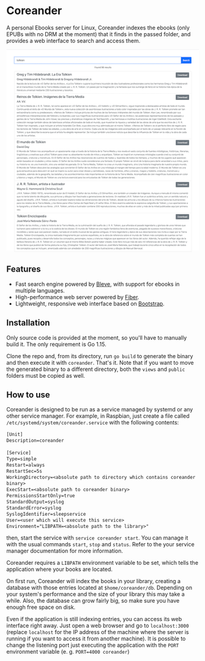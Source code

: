 # Coreander
A personal Ebooks server for Linux, Coreander indexes the ebooks (only EPUBs with no DRM at the moment) that it finds in the passed folder, and provides a web interface to search and access them.

![Coreander screenshot](screenshot.png)

## Features
* Fast search engine powered by [Bleve](https://github.com/blevesearch/bleve), with support for ebooks in multiple languages.
* High-performance web server powered by [Fiber](https://github.com/gofiber/fiber).
* Lightweight, responsive web interface based on [Bootstrap](https://getbootstrap.com/).

## Installation
Only source code is provided at the moment, so you'll have to manually build it. The only requirement is Go 1.15.

Clone the repo and, from its directory, run `go build` to generate the binary and then execute it with `coreander`. That's it. Note that if you want to move the generated binary to a different directory, both the `views` and `public` folders must be copied as well.

## How to use
Coreander is designed to be run as a service managed by systemd or any other service manager. For example, in Raspbian, just create a file called `/etc/systemd/system/coreander.service` with the following contents:

```
[Unit]
Description=coreander

[Service]
Type=simple
Restart=always
RestartSec=5s
WorkingDirectory=<absolute path to directory which contains coreander binary>
ExecStart=<absolute path to coreander binary>
PermissionsStartOnly=true
StandardOutput=syslog
StandardError=syslog
SyslogIdentifier=sleepservice
User=<user which will execute this service>
Environment="LIBPATH=<absolute path to the library>"

```

then, start the service with `service coreander start`. You can manage it with the usual commands `start`, `stop` and `status`. Refer to the your service manager documentation for more information.

Coreander requires a `LIBPATH` environment variable to be set, which tells the application where your books are located.

On first run, Coreander will index the books in your library, creating a database with those entries located at `$home/coreander/db`. Depending on your system's performance and the size of your library this may take a while. Also, the database can grow fairly big, so make sure you have enough free space on disk.

Even if the application is still indexing entries, you can access its web interface right away. Just open a web browser and go to `localhost:3000` (replace `localhost` for the IP address of the machine where the server is running if you want to access it from another machine). It is possible to change the listening port just executing the application with the `PORT` environment variable (e. g. `PORT=4000 coreander`) 